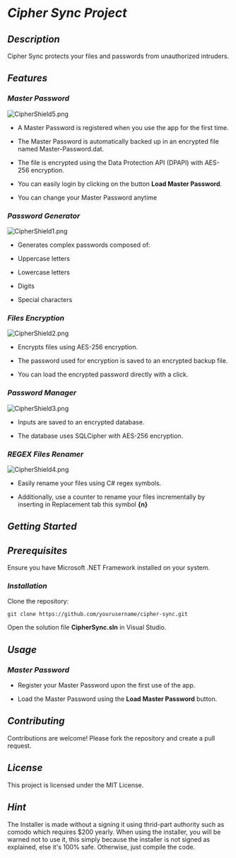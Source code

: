 # _Cipher Sync Project_

## _Description_
Cipher Sync protects your files and passwords from unauthorized intruders.

## _Features_

### _Master Password_

![CipherShield5.png](https://github.com/hamdi-bouasker/CipherSync/blob/master/CipherShield5.png)

- A Master Password is registered when you use the app for the first time.

- The Master Password is automatically backed up in an encrypted file named Master-Password.dat.

- The file is encrypted using the Data Protection API (DPAPI) with AES-256 encryption.

- You can easily login by clicking on the button **Load Master Password**.

- You can change your Master Password anytime

### _Password Generator_

![CipherShield1.png](https://github.com/hamdi-bouasker/CipherSync/blob/master/CipherShield1.png)

- Generates complex passwords composed of:

- Uppercase letters

- Lowercase letters

- Digits

- Special characters

### _Files Encryption_

![CipherShield2.png](https://github.com/hamdi-bouasker/CipherSync/blob/master/CipherShield2.png)

- Encrypts files using AES-256 encryption.

- The password used for encryption is saved to an encrypted backup file.

- You can load the encrypted password directly with a click.

### _Password Manager_

![CipherShield3.png](https://github.com/hamdi-bouasker/CipherSync/blob/master/CipherShield3.png)

- Inputs are saved to an encrypted database.

- The database uses SQLCipher with AES-256 encryption.

### _REGEX Files Renamer_

![CipherShield4.png](https://github.com/hamdi-bouasker/CipherSync/blob/master/CipherShield4.png)

- Easily rename your files using C# regex symbols.

- Additionally, use a counter to rename your files incrementally by inserting in Replacement tab this symbol **{n}**

## _Getting Started_

## _Prerequisites_

Ensure you have Microsoft .NET Framework installed on your system.

### _Installation_

Clone the repository:

```git clone https://github.com/yourusername/cipher-sync.git```

Open the solution file **CipherSync.sln** in Visual Studio.

## _Usage_

### _Master Password_

- Register your Master Password upon the first use of the app.

- Load the Master Password using the **Load Master Password** button.

## _Contributing_

Contributions are welcome! Please fork the repository and create a pull request.

## _License_
This project is licensed under the MIT License.

## _Hint_

The Installer is made without a signing it using thrid-part authority such as comodo which requires $200 yearly.
When using the installer, you will be warned not to use it, this simply because the installer is not signed as explained, else it's 100% safe.
Otherwise, just compile the code.
